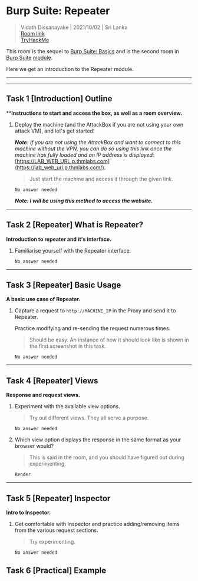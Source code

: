 # Burp Suite: Repeater
  
> Vidath Dissanayake | 2021/10/02 | Sri Lanka  
> [Room link](https://tryhackme.com/room/burpsuiterepeater)  
> [TryHackMe](https://tryhackme.com)
  
This room is the sequel to [Burp Suite: Basics](../burpsuitebasics/burpsuitebasics.md) and is the second room in [Burp Suite](../Burp%20Suite.md) [module](../../modules.md).
  
Here we get an introduction to the Repeater module.
  
---
---
  
## Task 1 [Introduction] Outline
  
****Instructions to start and access the box, as well as a room overview.**

1. Deploy the machine (and the AttackBox if you are not using your own attack VM), and let's get started!

    _**Note:** If you are not using the AttackBox and want to connect to this machine without the VPN, you can do so using this link once the machine has fully loaded and an IP address is displayed:_ [https://LAB_WEB_URL.p.thmlabs.com](https://lab_web_url.p.thmlabs.com/).
    
    > Just start the machine and access it through the given link.
    
    ```
    No answer needed
    ```

    ***Note: I will be using this method to access the website.***
    
---

## Task 2 [Repeater] What is Repeater?

**Introduction to repeater and it's interface.**

1. Familiarise yourself with the Repeater interface.

    ```
    No answer needed
    ```

---

## Task 3 [Repeater] Basic Usage

**A basic use case of Repeater.**

1. Capture a request to `http://MACHINE_IP` in the Proxy and send it to Repeater.

    Practice modifying and re-sending the request numerous times.
    
    > Should be easy. An instance of how it should look like is shown in the first screenshot in this task.

    ```
    No answer needed
    ```

---

## Task 4 [Repeater] Views

**Response and request views.**

1. Experiment with the available view options.

    > Try out different views. They all serve a purpose.

    ```
    No answer needed
    ```
    
2. Which view option displays the response in the same format as your browser would?

    > This is said in the room, and you should have figured out during experimenting.

    ```
    Render
    ```

---

## Task 5 [Repeater] Inspector

**Intro to Inspector.**

1. Get comfortable with Inspector and practice adding/removing items from the various request sections.

    > Try experimenting.

    ```
    No answer needed
    ```

## Task 6 [Practical] Example

